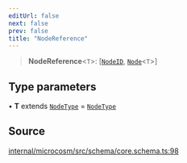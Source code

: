 ```yaml
---
editUrl: false
next: false
prev: false
title: "NodeReference"
---
```


> **NodeReference**\<`T`\>: [[`NodeID`](NodeID.md), [`Node`](Node.md)\<`T`\>]

## Type parameters

• **T** extends [`NodeType`](NodeType.md) = [`NodeType`](NodeType.md)

## Source

[internal/microcosm/src/schema/core.schema.ts:98](https://github.com/nodenogg-in/alpha-p2p/blob/bd4a66e/internal/microcosm/src/schema/core.schema.ts#L98)
